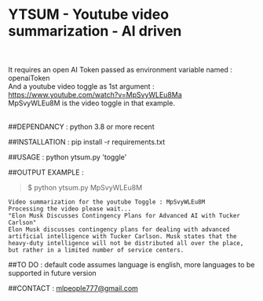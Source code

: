 # YTSUM - Youtube video summarization - AI driven <BR><BR>

It requires an open AI Token passed as environment variable named : openaiToken <BR>
And a youtube video toggle as 1st argument : https://www.youtube.com/watch?v=MpSvyWLEu8Ma <BR>
MpSvyWLEu8M is the video toggle in that example.<BR><BR>

##DEPENDANCY :
python 3.8 or more recent

##INSTALLATION :
pip install -r requirements.txt

##USAGE :
python ytsum.py 'toggle'

##OUTPUT EXAMPLE :
>$ python ytsum.py MpSvyWLEu8M
```
Video summarization for the youtube Toggle : MpSvyWLEu8M
Processing the video please wait...
"Elon Musk Discusses Contingency Plans for Advanced AI with Tucker Carlson"
Elon Musk discusses contingency plans for dealing with advanced artificial intelligence with Tucker Carlson. Musk states that the heavy-duty intelligence will not be distributed all over the place, but rather in a limited number of service centers.
```
##TO DO :
default code assumes language is english, more languages to be supported in future version

##CONTACT :
mlpeople777@gmail.com<BR>
